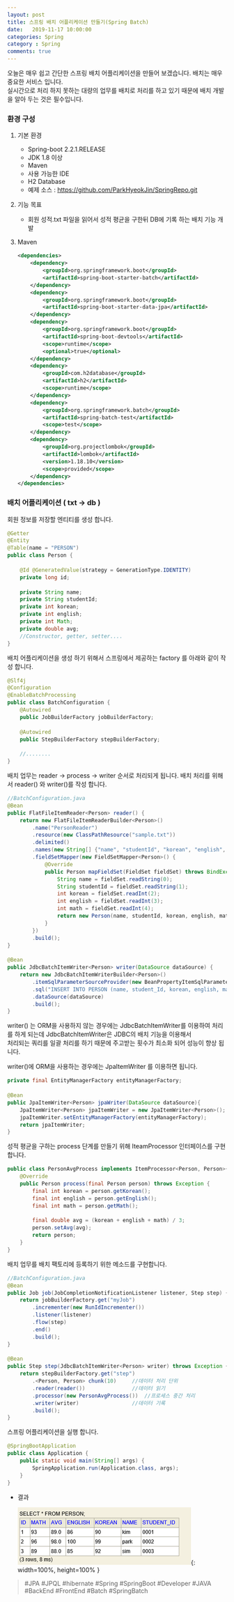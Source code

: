 ```yaml
---
layout: post
title: 스프링 배치 어플리케이션 만들기(Spring Batch)
date:   2019-11-17 10:00:00
categories: Spring
category : Spring
comments: true 
---
```


오늘은 매우 쉽고 간단한 스프링 배치 어플리케이션을 만들어 보겠습니다. 배치는 매우 중요한 서비스 입니다.    
실시간으로 처리 하지 못하는 대량의 업무를 배치로 처리를 하고 있기 때문에 배치 개발을 알아 두는 것은 필수입니다.

### 환경 구성

1. 기본 환경

    - Spring-boot 2.2.1.RELEASE
    - JDK 1.8 이상
    - Maven
    - 사용 가능한 IDE
    - H2 Database
    - 예제 소스 : <https://github.com/ParkHyeokJin/SpringRepo.git>

2. 기능 목표

    - 회원 성적.txt 파일을 읽어서 성적 평균을 구한뒤 DB에 기록 하는 배치 기능 개발
    
3. Maven

    ```xml
    <dependencies>
        <dependency>
            <groupId>org.springframework.boot</groupId>
            <artifactId>spring-boot-starter-batch</artifactId>
        </dependency>
        <dependency>
            <groupId>org.springframework.boot</groupId>
            <artifactId>spring-boot-starter-data-jpa</artifactId>
        </dependency>
        <dependency>
            <groupId>org.springframework.boot</groupId>
            <artifactId>spring-boot-devtools</artifactId>
            <scope>runtime</scope>
            <optional>true</optional>
        </dependency>
        <dependency>
            <groupId>com.h2database</groupId>
            <artifactId>h2</artifactId>
            <scope>runtime</scope>
        </dependency>
        <dependency>
            <groupId>org.springframework.batch</groupId>
            <artifactId>spring-batch-test</artifactId>
            <scope>test</scope>
        </dependency>
        <dependency>
            <groupId>org.projectlombok</groupId>
            <artifactId>lombok</artifactId>
            <version>1.18.10</version>
            <scope>provided</scope>
        </dependency>
    </dependencies>
    ```

### 배치 어플리케이션 ( txt -> db )

회원 정보를 저장할 엔티티를 생성 합니다.

```java
@Getter
@Entity
@Table(name = "PERSON")
public class Person {
    
    @Id @GeneratedValue(strategy = GenerationType.IDENTITY)
    private long id;
    
    private String name;
    private String studentId;
    private int korean;
    private int english;
    private int Math;
    private double avg;
    //Constructor, getter, setter....
}
```

배치 어플리케이션을 생성 하기 위해서 스프링에서 제공하는 factory 를 아래와 같이 작성 합니다.

```java
@Slf4j
@Configuration
@EnableBatchProcessing
public class BatchConfiguration {
    @Autowired
    public JobBuilderFactory jobBuilderFactory;

    @Autowired
    public StepBuilderFactory stepBuilderFactory;
    
    //........   
}
``` 

배치 업무는 reader -> process -> writer 순서로 처리되게 됩니다. 배치 처리를 위해서 reader() 와 writer()를 작성 합니다.

```java
//BatchConfiguration.java
@Bean
public FlatFileItemReader<Person> reader() {
    return new FlatFileItemReaderBuilder<Person>()
        .name("PersonReader")
        .resource(new ClassPathResource("sample.txt"))
        .delimited()
        .names(new String[] {"name", "studentId", "korean", "english", "math"})
        .fieldSetMapper(new FieldSetMapper<Person>() {
            @Override
            public Person mapFieldSet(FieldSet fieldSet) throws BindException {
                String name = fieldSet.readString(0);
                String studentId = fieldSet.readString(1);
                int korean = fieldSet.readInt(2);
                int english = fieldSet.readInt(3);
                int math = fieldSet.readInt(4);
                return new Person(name, studentId, korean, english, math, 0);
            }
        })
        .build();
}

@Bean
public JdbcBatchItemWriter<Person> writer(DataSource dataSource) {
    return new JdbcBatchItemWriterBuilder<Person>()
        .itemSqlParameterSourceProvider(new BeanPropertyItemSqlParameterSourceProvider<>())
        .sql("INSERT INTO PERSON (name, student_Id, korean, english, math, avg) VALUES (:name, :studentId, :korean, :english, :math, :avg)")
        .dataSource(dataSource)
        .build();
}
```

writer() 는 ORM을 사용하지 않는 경우에는 JdbcBatchItemWriter를 이용하여 처리를 하게 되는데 JdbcBatchItemWriter은 JDBC의 배치 기능을 이용해서  
처리되는 쿼리를 일괄 처리를 하기 때문에 주고받는 횟수가 최소화 되어 성능이 향상 됩니다.

writer()에 ORM을 사용하는 경우에는 JpaItemWriter 를 이용하면 됩니다.


```java
private final EntityManagerFactory entityManagerFactory;
    
@Bean
public JpaItemWriter<Person> jpaWriter(DataSource dataSource){
    JpaItemWriter<Person> jpaItemWriter = new JpaItemWriter<Person>();
    jpaItemWriter.setEntityManagerFactory(entityManagerFactory);
    return jpaItemWriter;
}
```

성적 평균을 구하는 process 단계를 만들기 위해 IteamProcessor 인터페이스를 구현합니다.

```java
public class PersonAvgProcess implements ItemProcessor<Person, Person>{
	@Override
	public Person process(final Person person) throws Exception {
		final int korean = person.getKorean();
		final int english = person.getEnglish();
		final int math = person.getMath();
		
		final double avg = (korean + english + math) / 3;
		person.setAvg(avg);
		return person;
	}
}
```

배치 업무를 배치 팩토리에 등록하기 위한 메소드를 구현합니다.

```java
//BatchConfiguration.java
@Bean
public Job job(JobCompletionNotificationListener listener, Step step) {
    return jobBuilderFactory.get("myJob")
        .incrementer(new RunIdIncrementer())
        .listener(listener)
        .flow(step)
        .end()
        .build();
}

@Bean
public Step step(JdbcBatchItemWriter<Person> writer) throws Exception {
    return stepBuilderFactory.get("step")
        .<Person, Person> chunk(10)     //데이터 처리 단위
        .reader(reader())               //데이터 읽기
        .processor(new PersonAvgProcess())  //프로세스 중간 처리
        .writer(writer)                 //데이터 기록
        .build();
}
```

스프링 어플리케이션을 실행 합니다.

```java
@SpringBootApplication
public class Application {
	public static void main(String[] args) {
		SpringApplication.run(Application.class, args);
	}
}
```
    
- 결과

    ![batch 결과](/img/spring/BatchResult.PNG){: width=100%, height=100% }
    
    




> #JPA #JPQL #hibernate #Spring #SpringBoot #Developer #JAVA #BackEnd #FrontEnd #Batch #SpringBatch